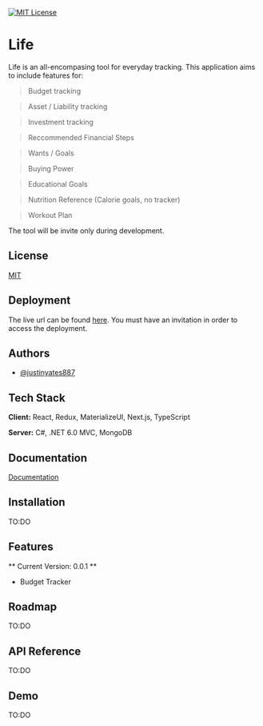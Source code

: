 [![MIT License](https://img.shields.io/badge/License-MIT-green.svg)](https://choosealicense.com/licenses/mit/)

# Life

Life is an all-encompasing tool for everyday tracking. This application aims to include features for:

> Budget tracking

> Asset / Liability tracking

> Investment tracking

> Reccommended Financial Steps

> Wants / Goals

> Buying Power

> Educational Goals

> Nutrition Reference (Calorie goals, no tracker)

> Workout Plan

The tool will be invite only during development.

## License

[MIT](https://choosealicense.com/licenses/mit/)

## Deployment

The live url can be found [here](). You must have an invitation in order to access the deployment.

## Authors

- [@justinyates887](https://www.github.com/justinyates887)


## Tech Stack

**Client:** React, Redux, MaterializeUI, Next.js, TypeScript

**Server:** C#, .NET 6.0 MVC, MongoDB


## Documentation

[Documentation]()


## Installation

TO:DO
    
## Features

** Current Version: 0.0.1 **

- Budget Tracker

## Roadmap

TO:DO


## API Reference

TO:DO

## Demo

TO:DO

